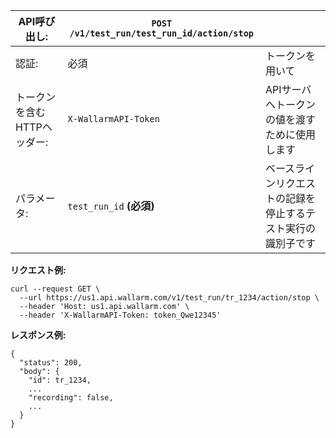 | API呼び出し: | `POST /v1/test_run/test_run_id/action/stop` |      |
| ------------- | ------------------------------------------ | ---- |
| 認証: | 必須 | トークンを用いて |
| トークンを含むHTTPヘッダー: | `X-WallarmAPI-Token` | APIサーバへトークンの値を渡すために使用します |
| パラメータ: | `test_run_id` **(必須)** | ベースラインリクエストの記録を停止するテスト実行の識別子です |

**リクエスト例:**
```
curl --request GET \
  --url https://us1.api.wallarm.com/v1/test_run/tr_1234/action/stop \
  --header 'Host: us1.api.wallarm.com' \
  --header 'X-WallarmAPI-Token: token_Qwe12345'
```

**レスポンス例:**
```
{
  "status": 200,
  "body": {
    "id": tr_1234,
    ...
    "recording": false,
    ...
  }
}
```